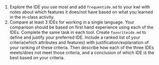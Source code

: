 1. Explore the IDE you use most and add `frequentide.md` to your kwl with notes about which features it does/not have based on what you learned in the in-class activity. 
2. Compare at least 3 IDEs for working in a single language. Your comparison should be based on first hand experience using each of the IDEs. Complete the same task in each tool. Create `favoriteide.md` to define and justify your preferred IDE. Include a ranked list of your criteria(which attributes and features) with justification/explanation of your ranking of these criteria. Then describe how each of the three IDEs meets/does not meet those criteria, and a conclusion of which IDE is the best based on your criteria.